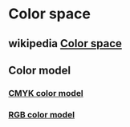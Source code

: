 # Color space



## wikipedia [Color space](https://en.wikipedia.org/wiki/Color_space)



## Color model



### [CMYK color model](https://en.wikipedia.org/wiki/CMYK_color_model)



### [RGB color model](https://en.wikipedia.org/wiki/RGB_color_model)

